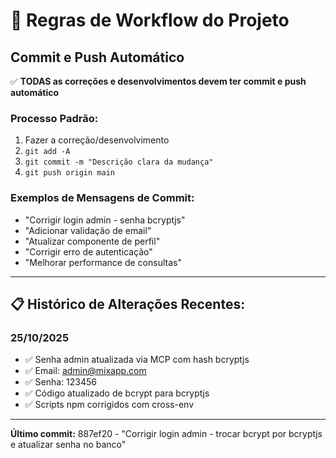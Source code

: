# 🔄 Regras de Workflow do Projeto

## Commit e Push Automático

✅ **TODAS as correções e desenvolvimentos devem ter commit e push automático**

### Processo Padrão:

1. Fazer a correção/desenvolvimento
2. `git add -A`
3. `git commit -m "Descrição clara da mudança"`
4. `git push origin main`

### Exemplos de Mensagens de Commit:

- "Corrigir login admin - senha bcryptjs"
- "Adicionar validação de email"
- "Atualizar componente de perfil"
- "Corrigir erro de autenticação"
- "Melhorar performance de consultas"

---

## 📋 Histórico de Alterações Recentes:

### 25/10/2025
- ✅ Senha admin atualizada via MCP com hash bcryptjs
- ✅ Email: admin@mixapp.com
- ✅ Senha: 123456
- ✅ Código atualizado de bcrypt para bcryptjs
- ✅ Scripts npm corrigidos com cross-env

---

**Último commit:** 887ef20 - "Corrigir login admin - trocar bcrypt por bcryptjs e atualizar senha no banco"

